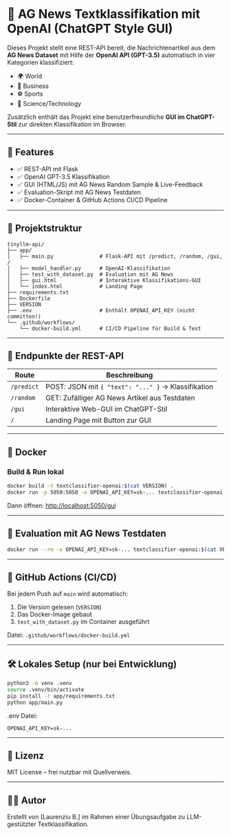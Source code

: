 # 🧠 AG News Textklassifikation mit OpenAI (ChatGPT Style GUI)

Dieses Projekt stellt eine REST-API bereit, die Nachrichtenartikel aus dem **AG News Dataset** mit Hilfe der **OpenAI API (GPT-3.5)** automatisch in vier Kategorien klassifiziert:

- 🌍 World
- 🏦 Business
- ⚽ Sports
- 🧪 Science/Technology

Zusätzlich enthält das Projekt eine benutzerfreundliche **GUI im ChatGPT-Stil** zur direkten Klassifikation im Browser.

---

## 🚀 Features

- ✅ REST-API mit Flask
- ✅ OpenAI GPT-3.5 Klassifikation
- ✅ GUI (HTML/JS) mit AG News Random Sample & Live-Feedback
- ✅ Evaluation-Skript mit AG News Testdaten
- ✅ Docker-Container & GitHub Actions CI/CD Pipeline

---

## 📁 Projektstruktur

```
tinyllm-api/
├── app/
│   ├── main.py               # Flask-API mit /predict, /random, /gui, /
│   ├── model_handler.py      # OpenAI-Klassifikation
│   ├── test_with_dataset.py  # Evaluation mit AG News
│   ├── gui.html              # Interaktive Klassifikations-GUI
│   └── index.html            # Landing Page
├── requirements.txt
├── Dockerfile
├── VERSION
├── .env                      # Enthält OPENAI_API_KEY (nicht committen!)
└── .github/workflows/
    └── docker-build.yml      # CI/CD Pipeline für Build & Test
```

---

## 🧪 Endpunkte der REST-API

| Route         | Beschreibung                             |
|---------------|-------------------------------------------|
| `/predict`    | POST: JSON mit `{ "text": "..." }` → Klassifikation |
| `/random`     | GET: Zufälliger AG News Artikel aus Testdaten |
| `/gui`        | Interaktive Web-GUI im ChatGPT-Stil       |
| `/`           | Landing Page mit Button zur GUI           |

---

## 🐳 Docker

### Build & Run lokal

```bash
docker build -t textclassifier-openai:$(cat VERSION) .
docker run -p 5050:5050 -e OPENAI_API_KEY=sk-... textclassifier-openai:$(cat VERSION)
```

Dann öffnen: [http://localhost:5050/gui](http://localhost:5050/gui)

---

## 🔁 Evaluation mit AG News Testdaten

```bash
docker run --rm -e OPENAI_API_KEY=sk-... textclassifier-openai:$(cat VERSION) python test_with_dataset.py
```

---

## 🧪 GitHub Actions (CI/CD)

Bei jedem Push auf `main` wird automatisch:

1. Die Version gelesen (`VERSION`)
2. Das Docker-Image gebaut
3. `test_with_dataset.py` im Container ausgeführt

Datei: `.github/workflows/docker-build.yml`

---

## 🛠️ Lokales Setup (nur bei Entwicklung)

```bash
python3 -m venv .venv
source .venv/bin/activate
pip install -r app/requirements.txt
python app/main.py
```

.env Datei:

```
OPENAI_API_KEY=sk-...
```

---

## 🧾 Lizenz

MIT License – frei nutzbar mit Quellverweis.

---

## 👨‍💻 Autor

Erstellt von [Laurenziu B.] im Rahmen einer Übungsaufgabe zu LLM-gestützter Textklassifikation.